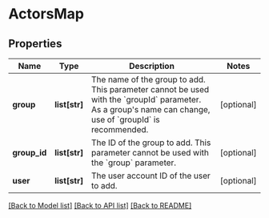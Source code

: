 # ActorsMap

## Properties
Name | Type | Description | Notes
------------ | ------------- | ------------- | -------------
**group** | **list[str]** | The name of the group to add. This parameter cannot be used with the &#x60;groupId&#x60; parameter. As a group&#x27;s name can change, use of &#x60;groupId&#x60; is recommended. | [optional] 
**group_id** | **list[str]** | The ID of the group to add. This parameter cannot be used with the &#x60;group&#x60; parameter. | [optional] 
**user** | **list[str]** | The user account ID of the user to add. | [optional] 

[[Back to Model list]](../README.md#documentation-for-models) [[Back to API list]](../README.md#documentation-for-api-endpoints) [[Back to README]](../README.md)

